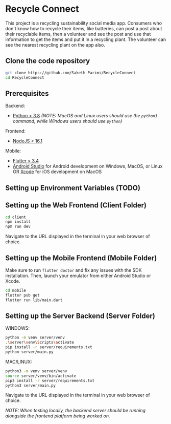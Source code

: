 # Recycle Connect

This project is a recycling sustainability social media app. Consumers who don't know how to recycle their items, like batteries, can post a post about their recyclable items, then a volunteer and see the post and use that information to get the items and put it in a recycling plant. The volunteer can see the nearest recycling plant on the app also.

## Clone the code repository

```bash
git clone https://github.com/Saketh-Parimi/RecycleConnect
cd RecycleConnect
```

## Prerequisites

Backend:

-   [Python > 3.8](https://python.org) _(NOTE: MacOS and Linux users should use the `python3` command, while Windows users should use `python`)_

Frontend:

-   [NodeJS > 16.1](https://nodejs.org)

Mobile:

-   [Flutter > 3.4](https://flutter.dev)
-   [Android Studio](https://docs.flutter.dev/get-started/install/macos#android-setup) for Android development on Windows, MacOS, or Linux OR [Xcode](https://docs.flutter.dev/get-started/install/macos#ios-setup) for iOS development on MacOS

## Setting up Environment Variables (TODO)

## Setting up the Web Frontend (Client Folder)

```bash
cd client
npm install
npm run dev
```

Navigate to the URL displayed in the terminal in your web browser of choice.

## Setting up the Mobile Frontend (Mobile Folder)

Make sure to run `flutter doctor` and fix any issues with the SDK installation. Then, launch your emulator from either Android Studio or Xcode.

```bash
cd mobile
flutter pub get
flutter run lib/main.dart
```

## Setting up the Server Backend (Server Folder)

WINDOWS:

```bash
python -m venv server/venv
.\server\venv\Scripts\activate
pip install -r server/requirements.txt
python server/main.py
```

MAC/LINUX:

```bash
python3 -m venv server/venv
source server/venv/bin/activate
pip3 install -r server/requirements.txt
python3 server/main.py
```

Navigate to the URL displayed in the terminal in your web browser of choice.

_NOTE: When testing locally, the backend server should be running alongside the frontend platform being worked on._
